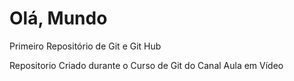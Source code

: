 # Olá, Mundo 
 Primeiro Repositório de Git e Git Hub

Repositorio Criado durante o Curso de Git do Canal Aula em Vídeo